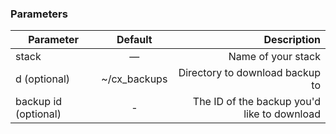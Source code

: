 


### Parameters



|		Parameter 		   |	Default		|   Description    |
|--------------------------|:--------------:| ----------------:|
|stack 					   |	—			|Name of your stack|
|d (optional) 	   | 	~/cx_backups		| Directory to download backup to|
|backup id (optional) 	   |	-	| The ID of the backup you'd like to download |
